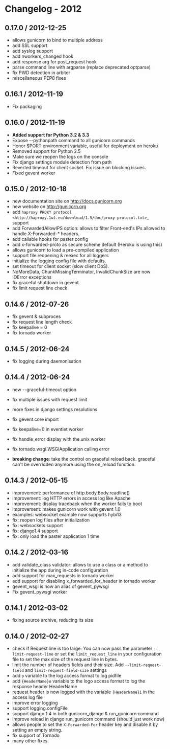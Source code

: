 <span id="news-2012"></span>
# Changelog - 2012

## 0.17.0 / 2012-12-25

- allows gunicorn to bind to multiple address
- add SSL support
- add syslog support
- add nworkers_changed hook
- add response arg for post_request hook
- parse command line with argparse (replace deprecated optparse)
- fix PWD detection in arbiter
- miscellaneous PEP8 fixes

## 0.16.1 / 2012-11-19

- Fix packaging

## 0.16.0 / 2012-11-19

- **Added support for Python 3.2 & 3.3**
- Expose --pythonpath command to all gunicorn commands
- Honor $PORT environment variable, useful for deployment on heroku
- Removed support for Python 2.5
- Make sure we reopen the logs on the console
- Fix django settings module detection from path
- Reverted timeout for client socket. Fix issue on blocking issues.
- Fixed gevent worker

## 0.15.0 / 2012-10-18

- new documentation site on http://docs.gunicorn.org
- new website on http://gunicorn.org
- add `haproxy PROXY protocol <http://haproxy.1wt.eu/download/1.5/doc/proxy-protocol.txt>`_ support
- add  ForwardedAllowIPS option: allows to filter Front-end's IPs
  allowed to handle X-Forwarded-* headers.
- add callable hooks for paster config
- add x-forwarded-proto as secure scheme default (Heroku is using this)
- allows gunicorn to load a pre-compiled application
- support file reopening & reexec for all loggers
- initialize the logging config file with defaults.
- set timeout for client socket (slow client DoS).
- NoMoreData, ChunkMissingTerminator, InvalidChunkSize are now
  IOError exceptions
- fix graceful shutdown in gevent
- fix limit request line check

## 0.14.6 / 2012-07-26


- fix gevent & subproces
- fix request line length check
- fix keepalive = 0
- fix tornado worker

## 0.14.5 / 2012-06-24

- fix logging during daemonisation

## 0.14.4 / 2012-06-24

- new --graceful-timeout option
- fix multiple issues with request limit
- more fixes in django settings resolutions
- fix gevent.core import
- fix keepalive=0 in eventlet worker
- fix handle_error display with the unix worker
- fix tornado.wsgi.WSGIApplication calling error

- **breaking change**: take the control on graceful reload back.
  graceful can't be overridden anymore using the on_reload function.

## 0.14.3 / 2012-05-15

- improvement: performance of http.body.Body.readline()
- improvement: log HTTP errors in access log like Apache
- improvement: display traceback when the worker fails to boot
- improvement: makes gunicorn work with gevent 1.0
- examples: websocket example now supports hybi13
- fix: reopen log files after initialization
- fix: websockets support
- fix: django1.4 support
- fix: only load the paster application 1 time

## 0.14.2 / 2012-03-16

- add validate_class validator: allows to use a class or a method to
  initialize the app during in-code configuration
- add support for max_requests in tornado worker
- add support for disabling x_forwarded_for_header in tornado worker
- gevent_wsgi is now an alias of gevent_pywsgi
- Fix gevent_pywsgi worker

## 0.14.1 / 2012-03-02

- fixing source archive, reducing its size

## 0.14.0 / 2012-02-27

- check if Request line is too large: You can now pass the parameter
  ``--limit-request-line`` or set the ``limit_request_line`` in your
  configuration file to set the max size of the request line in bytes.
- limit the number of headers fields and their size. Add
  ``--limit-request-field`` and ``limit-request-field-size`` settings
- add ``p`` variable to the log access format to log pidfile
- add ``{HeaderName}o`` variable to the logo access format to log the
  response header HeaderName
- request header is now logged with the variable ``{HeaderName}i`` in the
  access log file
- improve error logging
- support logging.configFile
- support django 1.4 in both gunicorn_django & run_gunicorn command
- improve reload in django run_gunicorn command (should just work now)
- allows people to set the ``X-Forwarded-For`` header key and disable it by
  setting an empty string.
- fix support of Tornado
- many other fixes.
